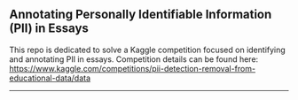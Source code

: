 ## Annotating Personally Identifiable Information (PII) in Essays

This repo is dedicated to solve a Kaggle competition focused on identifying and annotating PII in essays. Competition details can be found here: https://www.kaggle.com/competitions/pii-detection-removal-from-educational-data/data

---
